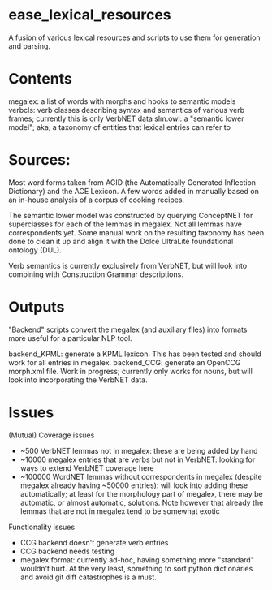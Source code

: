 # ease_lexical_resources
A fusion of various lexical resources and scripts to use them for generation and parsing.

# Contents

megalex: a list of words with morphs and hooks to semantic models
verbcls: verb classes describing syntax and semantics of various verb frames; currently this is only VerbNET data
slm.owl: a "semantic lower model"; aka, a taxonomy of entities that lexical entries can refer to

# Sources:

Most word forms taken from AGID (the Automatically Generated Inflection Dictionary) and the ACE Lexicon. A few words added in manually based on an in-house analysis of a corpus of cooking recipes.

The semantic lower model was constructed by querying ConceptNET for superclasses for each of the lemmas in megalex. Not all lemmas have correspondents yet. Some manual work on the resulting taxonomy has been done to clean it up and align it with the Dolce UltraLite foundational ontology (DUL).

Verb semantics is currently exclusively from VerbNET, but will look into combining with Construction Grammar descriptions.

# Outputs

"Backend" scripts convert the megalex (and auxiliary files) into formats more useful for a particular NLP tool.

backend_KPML: generate a KPML lexicon. This has been tested and should work for all entries in megalex.
backend_CCG: generate an OpenCCG morph.xml file. Work in progress; currently only works for nouns, but will look into incorporating the VerbNET data.

# Issues

(Mutual) Coverage issues
* ~500 VerbNET lemmas not in megalex: these are being added by hand
* ~10000 megalex entries that are verbs but not in VerbNET: looking for ways to extend VerbNET coverage here
* ~100000 WordNET lemmas without correspondents in megalex (despite megalex already having ~50000 entries): will look into adding these automatically; at least for the morphology part of megalex, there may be automatic, or almost automatic, solutions. Note however that already the lemmas that are not in megalex tend to be somewhat exotic

Functionality issues
* CCG backend doesn't generate verb entries
* CCG backend needs testing
* megalex format: currently ad-hoc, having something more "standard" wouldn't hurt. At the very least, something to sort python dictionaries and avoid git diff catastrophes is a must.
